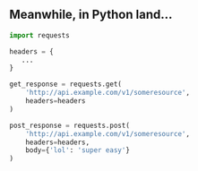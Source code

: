 ##  Meanwhile, in Python land...

```python
import requests

headers = {
   ...
}

get_response = requests.get(
    'http://api.example.com/v1/someresource',
    headers=headers
)

post_response = requests.post(
    'http://api.example.com/v1/someresource',
    headers=headers,
    body={'lol': 'super easy'}
)
```
